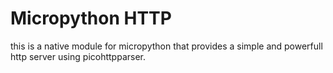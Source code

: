 
Micropython HTTP
================

this is a native module for micropython that provides a simple and powerfull
http server using picohttpparser.

